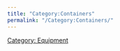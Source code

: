 ```yaml
---
title: "Category:Containers"
permalink: "/Category:Containers/"
---
```


[Category: Equipment](Category:_Equipment "wikilink")